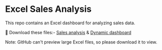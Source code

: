 # Excel Sales Analysis

This repo contains an Excel dashboard for analyzing sales data.

📁 Download these files:- [Sales analysis](https://github.com/SreehariA652/Excel/blob/main/Sales%20analysis.xlsx) &
                           [Dynamic dashboard](https://github.com/SreehariA652/Excel/blob/main/Sales%20Dynamic%20Dashboard.xlsx)

Note: GitHub can't preview large Excel files, so please download it to view.
